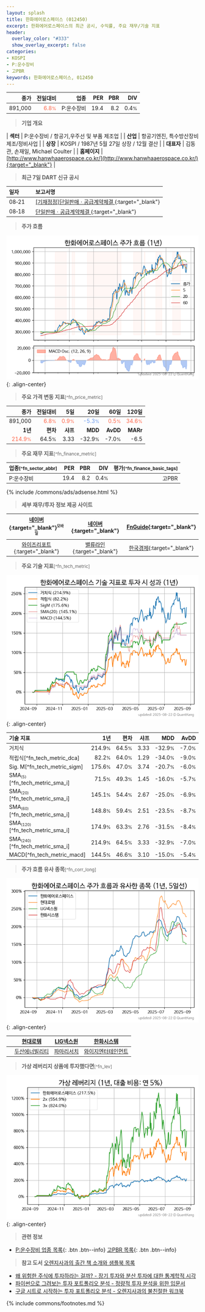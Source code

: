 ```yaml
---
layout: splash
title: 한화에어로스페이스 (012450)
excerpt: 한화에어로스페이스의 최근 공시, 수익률, 주요 재무/기술 지표
header:
  overlay_color: "#333"
  show_overlay_excerpt: false
categories:
- KOSPI
- P:운수장비
- 고PBR
keywords: 한화에어로스페이스, 012450
---
```


| **종가** | **전일대비** | **업종** | **PER** | **PBR** | **DIV** |
| -------: | -----------: | -------: | ------: | ------: | ------: |
| 891,000 | <span style="color: tomato">6.8<small>%</small></span> | P:운수장비 | 19.4 | 8.2 | 0.4<small>%</small> |

<!-- more -->


> **기업 개요**<a id="company"></a>

| <span style="white-space:nowrap;">**섹터**</span> | P:운수장비 / 항공기,우주선 및 부품 제조업 |
| <span style="white-space:nowrap;">**산업**</span> | 항공기엔진, 특수방산장비 제조/정비사업 |
| <span style="white-space:nowrap;">**상장**</span> | KOSPI / 1987년 5월 27일 상장 / 12월 결산 |
| <span style="white-space:nowrap;">**대표자**</span> | 김동관, 손재일, Michael Coulter |
| <span style="white-space:nowrap;">**홈페이지**</span> | [http://www.hanwhaaerospace.co.kr/](http://www.hanwhaaerospace.co.kr/){:target="_blank"} |


> **최근 7일 DART 신규 공시**<a id="dart"></a>

| **일자** |      | **보고서명** |
| :------- | :--- | :----------- |
| 08&#x2011;21 | | [[기재정정]단일판매ㆍ공급계약체결              ](https://dart.fss.or.kr/dsaf001/main.do?rcpNo=20250821800313){:target="_blank"} |
| 08&#x2011;18 | | [단일판매ㆍ공급계약체결              ](https://dart.fss.or.kr/dsaf001/main.do?rcpNo=20250818800211){:target="_blank"} |


> **주가 흐름**<a id="price"></a>

![012450](/stock/images/012450.png){: .align-center}


> **주요 가격 변동 지표**<small>[^fn_price_metric]</small>

| **종가** | **전일대비** | **5일** | **20일** | **60일** | **120일** |
| -------: | -----------: | ------: | -------: | -------: | --------: |
| 891,000 | <span style="color: tomato">6.8<small>%</small></span> | <span style="color: tomato">0.9<small>%</small></span> | <span style="color: cornflowerblue">-5.3<small>%</small></span> | <span style="color: tomato">0.5<small>%</small></span> | <span style="color: tomato">34.6<small>%</small></span> |
| **1년** | **편차** | **샤프** | **MDD** | **AvDD** | **MARr** |
| <span style="color: tomato">214.9<small>%</small></span> | 64.5<small>%</small> | 3.33 | -32.9<small>%</small> | -7.0<small>%</small> | -6.5 |


> **주요 재무 지표**<small>[^fn_finance_metric]</small>

| **업종**<small>[^fn_sector_abbr]</small> | **PER** | **PBR** | **DIV** | **평가**<small>[^fn_finance_basic_tags]</small> |
| :--------------------------------------- | ------: | ------: | ------: | ----------------------------------------------: |
| P:운수장비 | 19.4 | 8.2 | 0.4<small>%</small> | 고PBR |



{% include /commons/ads/adsense.html %}

> **세부 재무/투자 정보 제공 사이트**

| [네이버](https://m.stock.naver.com/domestic/stock/012450/finance/summary){:target="_blank"}<sup><small>모바일</small></sup> | [네이버](https://finance.naver.com/item/coinfo.naver?code=012450){:target="_blank"} | [FnGuide](https://comp.fnguide.com/SVO2/ASP/SVD_Invest.asp?gicode=A012450&MenuYn=Y){:target="_blank"} |
| :---: | :---: | :---: |
| [와이즈리포트](https://comp.wisereport.co.kr/company/c1040001.aspx?cmp_cd=012450){:target="_blank"} | [밸류라인](https://www.valueline.co.kr/finance/summary/012450){:target="_blank"} | [한국경제](https://markets.hankyung.com/stock/012450/financial-summary){:target="_blank"} |


> **주요 기술 지표**<small>[^fn_tech_metric]</small>


![012450](/stock/images/012450_tech.png){: .align-center}

| **기술 지표** | **1년** | **편차** | **샤프** | **MDD** | **AvDD** |
| :------------ | ------: | -----------: | -------: | ------: | -------: |
| 거치식 | 214.9<small>%</small> | 64.5<small>%</small> | 3.33 | -32.9<small>%</small> | -7.0<small>%</small> |
| 적립식[^fn_tech_metric_dca] | 82.2<small>%</small> | 64.0<small>%</small> | 1.29 | -34.0<small>%</small> | -9.0<small>%</small> |
| Sig. M[^fn_tech_metric_sigm] | 175.6<small>%</small> | 47.0<small>%</small> | 3.74 | -20.7<small>%</small> | -6.0<small>%</small> |
| SMA<small><sub>(5)</sub></small>[^fn_tech_metric_sma_i] | 71.5<small>%</small> | 49.3<small>%</small> | 1.45 | -16.0<small>%</small> | -5.7<small>%</small> |
| SMA<small><sub>(20)</sub></small>[^fn_tech_metric_sma_i] | 145.1<small>%</small> | 54.4<small>%</small> | 2.67 | -25.0<small>%</small> | -6.9<small>%</small> |
| SMA<small><sub>(60)</sub></small>[^fn_tech_metric_sma_i] | 148.8<small>%</small> | 59.4<small>%</small> | 2.51 | -23.5<small>%</small> | -8.7<small>%</small> |
| SMA<small><sub>(120)</sub></small>[^fn_tech_metric_sma_i] | 174.9<small>%</small> | 63.3<small>%</small> | 2.76 | -31.5<small>%</small> | -8.4<small>%</small> |
| SMA<small><sub>(240)</sub></small>[^fn_tech_metric_sma_i] | 214.9<small>%</small> | 64.5<small>%</small> | 3.33 | -32.9<small>%</small> | -7.0<small>%</small> |
| MACD[^fn_tech_metric_macd] | 144.5<small>%</small> | 46.6<small>%</small> | 3.10 | -15.0<small>%</small> | -5.4<small>%</small> |


> **주가 흐름 유사 종목**<a id="corr"></a><small>[^fn_corr_long]</small>

![012450](/stock/images/012450_corr.png){: .align-center}

|       | [현대로템](/064350/) | [LIG넥스원](/079550/) | [한화시스템](/272210/) |
| :---: | :------------------------------------: | :------------------------------------: | :------------------------------------: |
|       | [두산에너빌리티](/034020/) | [파마리서치](/214450/) | [와이지엔터테인먼트](/122870/) |


> **가상 레버리지 상품에 투자했다면**<a id="2x"></a><small>[^fn_lev]</small>

![012450](/stock/images/012450_2x.png){: .align-center}


> **관련 정보**

- [P:운수장비 업종 목록](/stats/sector/kospi_업종_운수장비_종목/){: .btn .btn--info} [고PBR 목록](/fn/fn_high_pbr/){: .btn .btn--info}

> **참고 도서** [오렌지사과의 출간 책 소개와 샘플북 목록](https://kongdori.tistory.com/691)

- [왜 위험한 주식에 투자하라는 걸까? - 장기 투자와 분산 투자에 대한 통계학적 시각](https://kongdori.tistory.com/421)
- [파이썬으로 그려보는 투자 포트폴리오 분석  - 정량적 투자 분석을 위한 입문서](https://kongdori.tistory.com/643)
- [구글 시트로 시작하는 투자 포트폴리오 분석 - 오렌지사과의 불친절한 워크북](https://kongdori.tistory.com/449)


{% include commons/footnotes.md %}